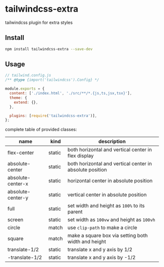 # tailwindcss-extra

tailwindcss plugin for extra styles

## Install

```bash
npm install tailwindcss-extra --save-dev
```

## Usage

```javascript
// tailwind.config.js
/** @type {import('tailwindcss').Config} */

module.exports = {
  content: ['./index.html', './src/**/*.{js,ts,jsx,tsx}'],
  theme: {
    extend: {},
  },

  plugins: [require('tailwindcss-extra')],
};
```

complete table of provided classes:

| name              | kind   | description                                              |
| ----------------- | ------ | -------------------------------------------------------- |
| flex-center       | static | both horizontal and vertical center in flex display      |
| absolute-center   | static | both horizontal and vertical center in absolute position |
| absolute-center-x | static | horizontal center in absolute position                   |
| absolute-center-y | static | vertical center in absolute position                     |
| full              | static | set width and height as `100%` to its parent             |
| screen            | static | set width as `100vw` and height as `100vh`               |
| circle            | match  | use `clip-path` to make a circle                         |
| square            | match  | make a square box via setting both width and height      |
| translate-1/2     | static | translate x and y axis by 1/2                            |
| -translate-1/2    | static | translate x and y axis by -1/2                           |
